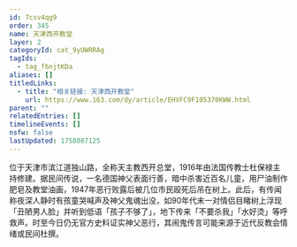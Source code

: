 ```yaml
---
id: 7csv4qg9
order: 345
name: 天津西开教堂
layer: 2
categoryId: cat_9yUWRRAg
tagIds:
  - tag_f6njtKDa
aliases: []
titledLinks:
  - title: "相关链接: 天津西开教堂"
    url: https://www.163.com/dy/article/EHVFC9F105370KWW.html
parent: ""
relatedEntries: []
timelineEvents: []
nsfw: false
lastUpdated: 1758087125
---
```


位于天津市滨江道独山路，全称天主教西开总堂，1916年由法国传教士杜保禄主持修建。据民间传说，一名德国神父表面行善，暗中杀害近百名儿童，用尸油制作肥皂及教堂油画，1947年恶行败露后被几位市民殴死后吊在树上。此后，有传闻称夜深人静时有孩童哭喊声及神父鬼魂出没，如90年代末一对情侣目睹树上浮现「丑陋男人脸」并听到低语「孩子不够了」，地下传来「不要杀我」「水好烫」等呼救声。时至今日仍无官方史料证实神父恶行，其闹鬼传言可能来源于近代反教会情绪或民间杜撰。